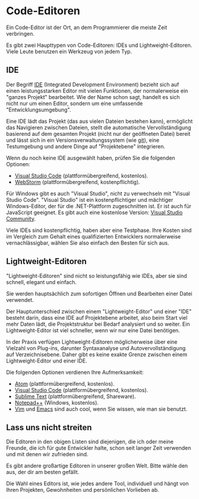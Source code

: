 # Code-Editoren

Ein Code-Editor ist der Ort, an dem Programmierer die meiste Zeit verbringen.

Es gibt zwei Haupttypen von Code-Editoren: IDEs und Lightweight-Editoren. Viele Leute benutzen ein Werkzeug von jedem Typ.

## IDE

Der Begriff [IDE](https://de.wikipedia.org/wiki/Integrierte_Entwicklungsumgebung) (Integrated Development Environment) bezieht sich auf einen leistungsstarken Editor mit vielen Funktionen, der normalerweise ein "ganzes Projekt" bearbeitet. Wie der Name schon sagt, handelt es sich nicht nur um einen Editor, sondern um eine umfassende "Entwicklungsumgebung".

Eine IDE lädt das Projekt (das aus vielen Dateien bestehen kann), ermöglicht das Navigieren zwischen Dateien, stellt die automatische Vervollständigung basierend auf dem gesamten Projekt (nicht nur der geöffneten Datei) bereit und lässt sich in ein Versionsverwaltungssystem (wie [git](https://git-scm.com/)), eine Testumgebung und andere Dinge auf "Projektebene" integrieren.

Wenn du noch keine IDE ausgewählt haben, prüfen Sie die folgenden Optionen:

- [Visual Studio Code](https://code.visualstudio.com/) (plattformübergreifend, kostenlos).
- [WebStorm](http://www.jetbrains.com/webstorm/) (plattformübergreifend, kostenpflichtig).

Für Windows gibt es auch "Visual Studio", nicht zu verwechseln mit "Visual Studio Code". "Visual Studio" ist ein kostenpflichtiger und mächtiger Windows-Editor, der für die .NET-Plattform zugeschnitten ist. Er ist auch für JavaScript geeignet. Es gibt auch eine kostenlose Version: [Visual Studio Community](https://www.visualstudio.com/vs/community/).

Viele IDEs sind kostenpflichtig, haben aber eine Testphase. Ihre Kosten sind im Vergleich zum Gehalt eines qualifizierten Entwicklers normalerweise vernachlässigbar, wählen Sie also einfach den Besten für sich aus.

## Lightweight-Editoren

"Lightweight-Editoren" sind nicht so leistungsfähig wie IDEs, aber sie sind schnell, elegant und einfach.

Sie werden hauptsächlich zum sofortigen Öffnen und Bearbeiten einer Datei verwendet.

Der Hauptunterschied zwischen einem "Lightweight-Editor" und einer "IDE" besteht darin, dass eine IDE auf Projektebene arbeitet, also beim Start viel mehr Daten lädt, die Projektstruktur bei Bedarf analysiert und so weiter. Ein Lightweight-Editor ist viel schneller, wenn wir nur eine Datei benötigen.

In der Praxis verfügen Lightweight-Editoren möglicherweise über eine Vielzahl von Plug-ins, darunter Syntaxanalyse und Autovervollständigung auf Verzeichnisebene. Daher gibt es keine exakte Grenze zwischen einem Lightweight-Editor und einer IDE.

Die folgenden Optionen verdienen Ihre Aufmerksamkeit:

- [Atom](https://atom.io/) (plattformübergreifend, kostenlos).
- [Visual Studio Code](https://code.visualstudio.com/) (plattformübergreifend, kostenlos).
- [Sublime Text](http://www.sublimetext.com) (plattformübergreifend, Shareware).
- [Notepad++](https://notepad-plus-plus.org/) (Windows, kostenlos).
- [Vim](http://www.vim.org/) und [Emacs](https://www.gnu.org/software/emacs/) sind auch cool, wenn Sie wissen, wie man sie benutzt.

## Lass uns nicht streiten

Die Editoren in den obigen Listen sind diejenigen, die ich oder meine Freunde, die ich für gute Entwickler halte, schon seit langer Zeit verwenden und mit denen wir zufrieden sind.

Es gibt andere großartige Editoren in unserer großen Welt. Bitte wähle den aus, der dir am besten gefällt.

Die Wahl eines Editors ist, wie jedes andere Tool, individuell und hängt von Ihren Projekten, Gewohnheiten und persönlichen Vorlieben ab.
